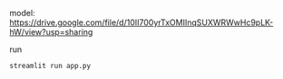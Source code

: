 model: https://drive.google.com/file/d/10II700yrTxOMIInqSUXWRWwHc9pLK-hW/view?usp=sharing

run 
```bash
streamlit run app.py
```
